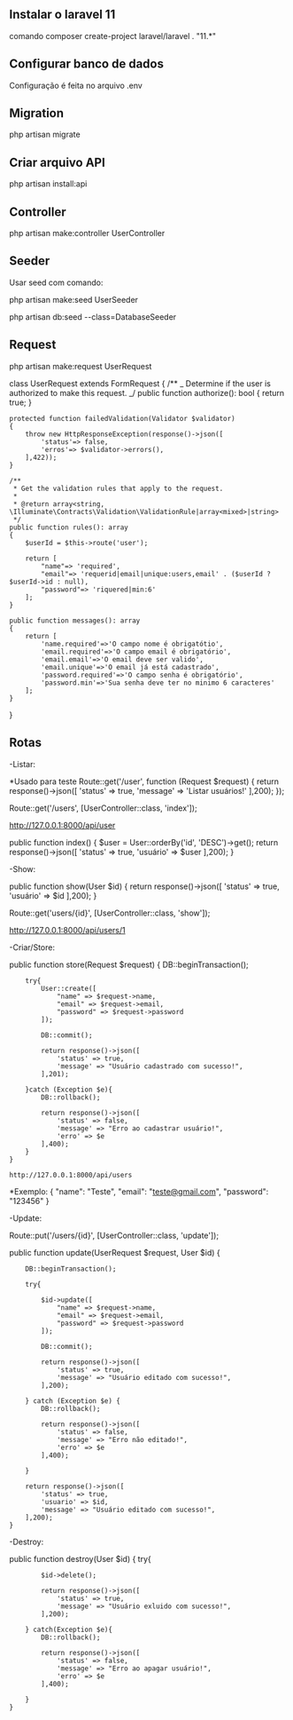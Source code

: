 ## Instalar o laravel 11

comando composer create-project laravel/laravel . "11.\*"

## Configurar banco de dados

Configuração é feita no arquivo .env

## Migration

php artisan migrate

## Criar arquivo API

php artisan install:api

## Controller

php artisan make:controller UserController

## Seeder

Usar seed com comando:

php artisan make:seed UserSeeder

php artisan db:seed --class=DatabaseSeeder

## Request

php artisan make:request UserRequest

class UserRequest extends FormRequest
{
/\*\*
_ Determine if the user is authorized to make this request.
_/
public function authorize(): bool
{
return true;
}

    protected function failedValidation(Validator $validator)
    {
        throw new HttpResponseException(response()->json([
            'status'=> false,
            'erros'=> $validator->errors(),
        ],422));
    }

    /**
     * Get the validation rules that apply to the request.
     *
     * @return array<string, \Illuminate\Contracts\Validation\ValidationRule|array<mixed>|string>
     */
    public function rules(): array
    {
        $userId = $this->route('user');

        return [
            "name"=> 'required',
            "email"=> 'requerid|email|unique:users,email' . ($userId ? $userId->id : null),
            "password"=> 'riquered|min:6'
        ];
    }

    public function messages(): array
    {
        return [
            'name.required'=>'O campo nome é obrigatótio',
            'email.required'=>'O campo email é obrigatório',
            'email.email'=>'O email deve ser valido',
            'email.unique'=>'O email já está cadastrado',
            'password.required'=>'O campo senha é obrigatório',
            'password.min'=>'Sua senha deve ter no minimo 6 caracteres'
        ];
    }

}

## Rotas

-Listar:

\*Usado para teste
Route::get('/user', function (Request $request) {
return response()->json([
'status' => true,
'message' => 'Listar usuários!'
],200);
});

Route::get('/users', [UserController::class, 'index']);

http://127.0.0.1:8000/api/user

public function index()
{
$user = User::orderBy('id', 'DESC')->get();
return response()->json([
'status' => true,
'usuário' => $user
],200);
}

-Show:

public function show(User $id)
{
return response()->json([
'status' => true,
'usuário' => $id
],200);
}

Route::get('users/{id}', [UserController::class, 'show']);

http://127.0.0.1:8000/api/users/1

-Criar/Store:

public function store(Request $request)
{
DB::beginTransaction();

        try{
            User::create([
                "name" => $request->name,
                "email" => $request->email,
                "password" => $request->password
            ]);

            DB::commit();

            return response()->json([
                'status' => true,
                'message' => "Usuário cadastrado com sucesso!",
            ],201);

        }catch (Exception $e){
            DB::rollback();

            return response()->json([
                'status' => false,
                'message' => "Erro ao cadastrar usuário!",
                'erro' => $e
            ],400);
        }
    }

    http://127.0.0.1:8000/api/users

\*Exemplo:
{
"name": "Teste",
"email": "teste@gmail.com",
"password": "123456"
}

-Update:

Route::put('/users/{id}', [UserController::class, 'update']);

public function update(UserRequest $request, User $id)
{

        DB::beginTransaction();

        try{

            $id->update([
                "name" => $request->name,
                "email" => $request->email,
                "password" => $request->password
            ]);

            DB::commit();

            return response()->json([
                'status' => true,
                'message' => "Usuário editado com sucesso!",
            ],200);

        } catch (Exception $e) {
            DB::rollback();

            return response()->json([
                'status' => false,
                'message' => "Erro não editado!",
                'erro' => $e
            ],400);

        }

        return response()->json([
            'status' => true,
            'usuario' => $id,
            'message' => "Usuário editado com sucesso!",
        ],200);
    }


-Destroy:

public function destroy(User $id)
    {
        try{

            $id->delete();

            return response()->json([
                'status' => true,
                'message' => "Usuário exluido com sucesso!",
            ],200);
    
        } catch(Exception $e){
            DB::rollback();

            return response()->json([
                'status' => false,
                'message' => "Erro ao apagar usuário!",
                'erro' => $e
            ],400);

        }
    }